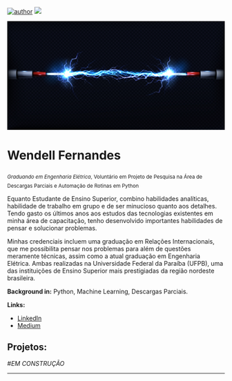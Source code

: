 [![author](https://img.shields.io/badge/author-wendellfernandes-red.svg)](https://www.linkedin.com/in/wendelldaniel1/)
[![](https://img.shields.io/badge/python-3.7+-blue.svg)](https://www.python.org/downloads/release/python-365/)

<p align="center">
  <img src="banner.jpg" >
</p>

# Wendell Fernandes
<sub>*Graduando em Engenharia Elétrica*, Voluntário em Projeto de Pesquisa na Área de Descargas Parciais e Automação de Rotinas em Python  </sub>

Equanto Estudante de Ensino Superior, combino habilidades analíticas, habilidade de trabalho em grupo e de ser minucioso quanto aos detalhes. Tendo gasto os últimos anos aos estudos das tecnologias existentes em minha área de capacitação, tenho desenvolvido importantes habilidades de pensar e solucionar problemas. 

Minhas credenciais incluem uma graduação em Relações Internacionais, que me possibilita pensar nos problemas para além de questões meramente técnicas, assim como a atual graduação em Engenharia Elétrica. Ambas realizadas na Universidade Federal da Paraíba (UFPB), uma das instituições de Ensino Superior mais prestigiadas da região nordeste brasileira.

**Background in:** Python, Machine Learning, Descargas Parciais.

**Links:**
* [LinkedIn](https://www.linkedin.com/in/wendelldaniel1/)
* [Medium](https://www.medium.com)


## Projetos:

#*EM CONSTRUÇÃO*


---




